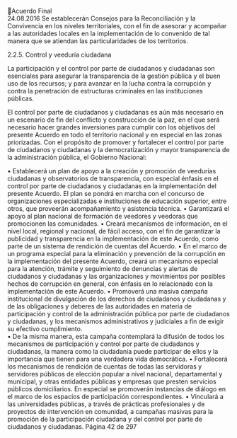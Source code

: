 Acuerdo Final  
24.08.2016 
Se establecerán Consejos para la Reconciliación y la Convivencia en los niveles territoriales, con el fin de 
asesorar y acompañar a las autoridades locales en la implementación de lo convenido de tal manera que 
se atiendan las particularidades de los territorios. 
 
2.2.5. Control y veeduría ciudadana 
 
La  participación  y  el  control  por  parte  de  ciudadanos  y  ciudadanas  son  esenciales  para  asegurar  la 
transparencia de la gestión pública y el buen uso de los recursos; y para avanzar en la lucha contra la 
corrupción y contra la penetración de estructuras criminales en las instituciones públicas.  
 
El control por parte de ciudadanos y ciudadanas es aún más necesario en un escenario de fin del conflicto 
y construcción de la paz, en el que será necesario hacer grandes inversiones para cumplir con los objetivos 
del presente Acuerdo en todo el territorio nacional y en especial en las zonas priorizadas. Con el propósito 
de promover y fortalecer el control por parte de ciudadanos y ciudadanas y la democratización y mayor 
transparencia de la administración pública, el Gobierno Nacional: 
 
• Establecerá un plan de apoyo a la creación y promoción de veedurías ciudadanas y observatorios 
de transparencia, con especial énfasis en el control por parte de ciudadanos y ciudadanas en la 
implementación  del  presente  Acuerdo.  El  plan  se  pondrá  en  marcha  con  el  concurso  de 
organizaciones especializadas e instituciones de educación superior, entre otros, que proveerán 
acompañamiento y asistencia técnica. 
• Garantizará el apoyo al plan nacional de formación de veedores y veedoras que promocionen las 
comunidades. 
• Creará mecanismos de información, en el nivel local, regional y nacional, de fácil acceso, con el 
fin de garantizar la publicidad y transparencia en la implementación de este Acuerdo, como parte 
de un sistema de rendición de cuentas del Acuerdo. 
• En  el  marco  de  un  programa  especial  para  la  eliminación  y  prevención  de  la  corrupción  en  la 
implementación del presente Acuerdo, creará un mecanismo especial para la atención, trámite y 
seguimiento  de  denuncias  y  alertas  de  ciudadanos  y  ciudadanas  y  las  organizaciones  y 
movimientos por posibles hechos de corrupción en general, con énfasis en lo relacionado con la 
implementación de este Acuerdo. 
• Promoverá  una  masiva  campaña  institucional  de  divulgación  de  los  derechos  de  ciudadanos  y 
ciudadanas  y  de  las  obligaciones  y  deberes  de  las  autoridades  en  materia  de  participación  y 
control  de  la  administración  pública  por  parte  de  ciudadanos  y  ciudadanas,  y  los  mecanismos 
administrativos y judiciales a fin de exigir su efectivo cumplimiento.  
• De  la  misma  manera,  esta  campaña  contemplará  la  difusión  de  todos  los  mecanismos  de 
participación  y  control  por  parte  de  ciudadanos  y  ciudadanas,  la  manera  como  la  ciudadanía 
puede participar de ellos y la importancia que tienen para una verdadera vida democrática. 
• Fortalecerá los mecanismos de rendición de cuentas de todas las servidoras y servidores públicos 
de  elección  popular  a  nivel  nacional,  departamental  y  municipal,  y  otras  entidades  públicas  y 
empresas que presten servicios públicos domiciliarios. En especial se promoverán instancias de 
diálogo en el marco de los espacios de participación correspondientes. 
• Vinculará  a  las  universidades  públicas,  a  través  de  prácticas  profesionales  y  de  proyectos  de 
intervención en comunidad, a campañas masivas para la promoción de la participación ciudadana 
y del control por parte de ciudadanos y ciudadanas. 
Página 42 de 297 
 

